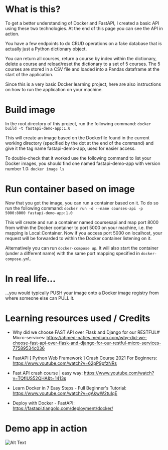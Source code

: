 # What is this?
To get a better understanding of Docker and FastAPI, I created a basic API using these two technologies. At the end of this page you can see the API in action.

You have a few endpoints to do CRUD operations on a fake database that is actually just a Python dictionary object.

You can return all courses, return a course by index within the dictionary, delete a course and reload/reset the dictionary to a set of 5 courses. The 5 courses are stored in a CSV file and loaded into a Pandas dataframe at the start of the application.

Since this is a very basic Docker learning project, here are also instructions on how to run the application on your machine.

# Build image
In the root directory of this project, run the following command:
`docker build -t fastapi-demo-app:1.0  .`

This will create an image based on the Dockerfile found in the current working directory (specified by the dot at the end of the command) and give it the tag name fastapi-demo-app, used for easier access.

To double-check that it worked use the following command to list your Docker images, you should find one named fastapi-demo-app with version number 1.0:
`docker image ls`

# Run container based on image
Now that you got the image, you can run a container based on it. To do so run the following command:
`docker run -d --name courses-api -p 5000:8000 fastapi-demo-app:1.0`

This will create and run a container named coursesapi and map port 8000 from within the Docker container to port 5000 on your machine, i.e. the mapping is Local:Container. Now if you access port 5000 on localhost, your request will be forwarded to within the Docker container listening on it.

Alternatively you can run `docker-compose up`. It will also start the container (under a different name) with the same port mapping specified in `docker-compose.yml`.

# In real life...

...you would typically PUSH your image onto a Docker image registry from where someone else can PULL it.

# Learning resources used / Credits
- Why did we choose FAST API over Flask and Django for our RESTFUL#
Micro-services: https://ahmed-nafies.medium.com/why-did-we-choose-fast-api-over-flask-and-django-for-our-restful-micro-services-77589534c036

- FastAPI [ Python Web Framework ] Crash Course 2021 For Beginners: https://www.youtube.com/watch?v=62pP9pfzNRs

- Fast API crash course | easy way: https://www.youtube.com/watch?v=TQfIUS52QHA&t=1413s

- Learn Docker in 7 Easy Steps - Full Beginner's Tutorial: https://www.youtube.com/watch?v=gAkwW2tuIqE

- Deploy with Docker - FastAPI: https://fastapi.tiangolo.com/deployment/docker/


# Demo app in action

![Alt Text](https://i.imgur.com/1tO3tf5.gif)
